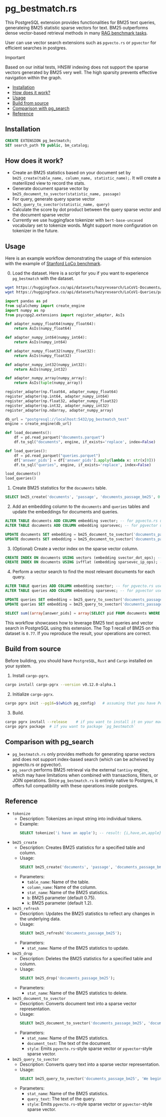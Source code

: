 # pg_bestmatch.rs

This PostgreSQL extension provides functionalities for BM25 text queries, generateing BM25 statistic sparse vectors for text. BM25 outperforms dense vector-based retrieval methods in many [RAG benchmark tasks](https://hazyresearch.stanford.edu/blog/2024-05-20-m2-bert-retrieval).

User can use vector search extensions such as `pgvecto.rs` or `pgvector` for efficient searches in postgres.

> [!IMPORTANT]  
> Based on our initial tests, HNSW indexing does not support the sparse vectors generated by BM25 very well. The high sparsity prevents effective navigation within the graph.


* [Installation](#installation)
* [How does it work?](#how-does-it-work)
* [Usage](#usage)
* [Build from source](#build-from-source)
* [Comparison with pg_search](#comparison-with-pg_search)
* [Reference](#Reference)

## Installation

```sql
CREATE EXTENSION pg_bestmatch;
SET search_path TO public, bm_catalog;
```

## How does it work?
- Create an BM25 statistics based on your document set by `bm25_create(table_name, column_name, statistic_name);`. It will create a materilized view to record the stats. 
- Generate document sparse vector by `bm25_document_to_svector(statistic_name, passage)`
- For query, generate query sparse vector `bm25_query_to_svector(statistic_name, query)`
- Calculate the score by dot product between the query sparse vector and the document sparse vector
- Currently we use huggingface tokenizer with `bert-base-uncased` vocabulary set to tokenize words. Might support more configuration on tokenizer in the future.

## Usage

Here is an example workflow demonstrating the usage of this extension with the example of [Stanford LoCo benchmark](https://hazyresearch.stanford.edu/blog/2024-05-20-m2-bert-retrieval).

0. Load the dataset. Here is a script for you if you want to experience `pg_bestmatch` with the dataset.

```sh
wget https://huggingface.co/api/datasets/hazyresearch/LoCoV1-Documents/parquet/default/test/0.parquet -O documents.parquet
wget https://huggingface.co/api/datasets/hazyresearch/LoCoV1-Queries/parquet/default/test/0.parquet -O queries.parquet
```

```python
import pandas as pd
from sqlalchemy import create_engine
import numpy as np
from psycopg2.extensions import register_adapter, AsIs

def adapter_numpy_float64(numpy_float64):
    return AsIs(numpy_float64)

def adapter_numpy_int64(numpy_int64):
    return AsIs(numpy_int64)

def adapter_numpy_float32(numpy_float32):
    return AsIs(numpy_float32)

def adapter_numpy_int32(numpy_int32):
    return AsIs(numpy_int32)

def adapter_numpy_array(numpy_array):
    return AsIs(tuple(numpy_array))

register_adapter(np.float64, adapter_numpy_float64)
register_adapter(np.int64, adapter_numpy_int64)
register_adapter(np.float32, adapter_numpy_float32)
register_adapter(np.int32, adapter_numpy_int32)
register_adapter(np.ndarray, adapter_numpy_array)

db_url = "postgresql://localhost:5432/pg_bestmatch_test"
engine = create_engine(db_url)

def load_documents():
    df = pd.read_parquet("documents.parquet")
    df.to_sql("documents", engine, if_exists='replace', index=False)

def load_queries():
    df = pd.read_parquet("queries.parquet")
    df['answer_pids'] = df['answer_pids'].apply(lambda x: str(x[0]))    
    df.to_sql("queries", engine, if_exists='replace', index=False)

load_documents()
load_queries()
```

1. Create BM25 statistics for the `documents` table.

```sql
SELECT bm25_create('documents', 'passage', 'documents_passage_bm25', 0.75, 1.2);
```

2. Add an embedding column to the `documents` and `queries` tables and update the embeddings for documents and queries.

```sql
ALTER TABLE documents ADD COLUMN embedding svector; -- for pgvecto.rs users
ALTER TABLE documents ADD COLUMN embedding sparsevec; -- for pgvector users

UPDATE documents SET embedding = bm25_document_to_svector('documents_passage_bm25', passage)::svector; -- for pgvecto.rs users
UPDATE documents SET embedding = bm25_document_to_svector('documents_passage_bm25', passage, 'pgvector')::sparsevec; -- for pgvector users
```

3. (Optional) Create a vector index on the sparse vector column.

```sql
CREATE INDEX ON documents USING vectors (embedding svector_dot_ops); -- for pgvecto.rs users
CREATE INDEX ON documents USING ivfflat (embedding sparsevec_ip_ops); -- for pgvector users
```

4. Perform a vector search to find the most relevant documents for each query.

```sql
ALTER TABLE queries ADD COLUMN embedding svector; -- for pgvecto.rs users
ALTER TABLE queries ADD COLUMN embedding sparsevec; -- for pgvector users

UPDATE queries SET embedding = bm25_query_to_svector('documents_passage_bm25', query)::svector; -- for pgvecto.rs users
UPDATE queries SET embedding = bm25_query_to_svector('documents_passage_bm25', query, 'pgvector')::sparsevec; -- for pgvector users

SELECT sum((array[answer_pids] = array(SELECT pid FROM documents WHERE queries.dataset = documents.dataset ORDER BY queries.embedding <#> documents.embedding LIMIT 1))::int) FROM queries;
```

This workflow showcases how to leverage BM25 text queries and vector search in PostgreSQL using this extension. The Top 1 recall of BM25 on this dataset is `0.77`. If you reproduce the result, your operations are correct.


## Build from source

Before building, you should have `PostgreSQL`, `Rust` and `Cargo` installed on your system.

1. Install `cargo-pgrx`.

```sh
cargo install cargo-pgrx --version v0.12.0-alpha.1
```

2. Initialize `cargo-pgrx`.

```sh
cargo pgrx init --pg16=$(which pg_config)   # assuming that you have PostgreSQL 16 installed
```

3. Build.

```sh
cargo pgrx install --release    # if you want to install it on your machine
cargo pgrx package  # if you want to package `pg_bestmatch`
```

## Comparison with pg_search 
- `pg_bestmatch.rs` only provides methods for generating sparse vectors and does not support index-based search (which can be acheived by pgvecto.rs or pgvector). 
- `pg_search` performs BM25 retrieval via the external `tantivy` engine, which may have limitations when combined with transactions, filters, or JOIN operations. Since `pg_bestmatch.rs` is entirely native to Postgres, it offers full compatibility with these operations inside postgres.

## Reference

- `tokenize`
  - Description: Tokenizes an input string into individual tokens.
  - Example:
    ```sql
    SELECT tokenize('i have an apple'); -- result: {i,have,an,apple}
    ```
- `bm25_create`
  - Description: Creates BM25 statistics for a specified table and column.
  - Usage: 
    ```sql
    SELECT bm25_create('documents', 'passage', 'documents_passage_bm25');
    ```
  - Parameters:
    - `table_name`: Name of the table.
    - `column_name`: Name of the column.
    - `stat_name`: Name of the BM25 statistics.
    - `b`: BM25 parameter (default 0.75).
    - `k`: BM25 parameter (default 1.2).
- `bm25_refresh`
  - Description: Updates the BM25 statistics to reflect any changes in the underlying data.
  - Usage:
    ```sql
    SELECT bm25_refresh('documents_passage_bm25');
    ```
  - Parameters:
    - `stat_name`: Name of the BM25 statistics to update.
- `bm25_drop`
  - Description: Deletes the BM25 statistics for a specified table and column.
  - Usage:
    ```sql
    SELECT bm25_drop('documents_passage_bm25');
    ```
  - Parameters:
    - `stat_name`: Name of the BM25 statistics to delete.
- `bm25_document_to_svector`
  - Description: Converts document text into a sparse vector representation.
  - Usage:
    ```sql
    SELECT bm25_document_to_svector('documents_passage_bm25', 'document_text');
    ```
  - Parameters:
    - `stat_name`: Name of the BM25 statistics.
    - `document_text`: The text of the document.
    - `style`: Emits `pgvecto.rs`-style sparse vector or `pgvector`-style sparse vector.
- `bm25_query_to_svector`
  - Description: Converts query text into a sparse vector representation.
  - Usage:
    ```sql
    SELECT bm25_query_to_svector('documents_passage_bm25', 'We begin, as always, with the text.');
    ```
  - Parameters:
    - `stat_name`: Name of the BM25 statistics.
    - `query_text`: The text of the query.
    - `style`: Emits `pgvecto.rs`-style sparse vector or `pgvector`-style sparse vector.
